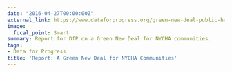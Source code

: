 ```yaml
---
date: "2016-04-27T00:00:00Z"
external_link: https://www.dataforprogress.org/green-new-deal-public-housing-nycha
image:
  focal_point: Smart
summary: Report for DfP on a Green New Deal for NYCHA communities.
tags:
- Data for Progress
title: 'Report: A Green New Deal for NYCHA Communities'
---
```

